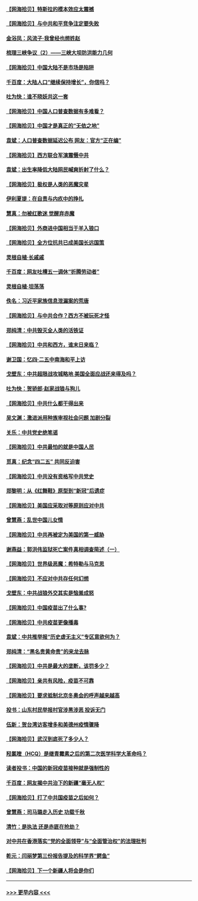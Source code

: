 #### [【网海拾贝】特斯拉的模本效应太震撼](../pages/nsc993/n12925626.md?t=05072002) 
#### [【网海拾贝】与中共和平竞争注定要失败](../pages/nsc993/n12923326.md?t=05072002) 
#### [金浴凤：风流子‧我曾经也想姓赵](../pages/nsc993/n12920911.md?t=05072002) 
#### [梳理三峡争议（2）——三峡大坝防洪能力几何](../pages/nsc993/n12920173.md?t=05072002) 
#### [【网海拾贝】中国大陆不是市场是陷阱](../pages/nsc993/n12920143.md?t=05072002) 
#### [千百度：大陆人口“继续保持增长”，你信吗？](../pages/nsc993/n12918946.md?t=05072002) 
#### [吐为快：谁不晓妖共这一套](../pages/nsc993/n12918941.md?t=05072002) 
#### [【网海拾贝】中国人口普查数据有多难看？](../pages/nsc993/n12917822.md?t=05072002) 
#### [【网海拾贝】中国才是真正的“无依之地”](../pages/nsc993/n12915845.md?t=05072002) 
#### [袁斌：人口普查数据延迟公布 网友：官方“正在编”](../pages/nsc993/n12915748.md?t=05072002) 
#### [【网海拾贝】西方联合军演震慑中共](../pages/nsc993/n12913466.md?t=05072002) 
#### [袁斌：出生率降低大陆网民喊爽折射了什么？](../pages/nsc993/n12913365.md?t=05072002) 
#### [【网海拾贝】极权是人类的恶魔灾星](../pages/nsc993/n12910697.md?t=05072002) 
#### [伊利夏提：在自责与内疚中的挣扎](../pages/nsc993/n12910493.md?t=05072002) 
#### [慧真：勿被红歌迷 觉醒弃赤魔](../pages/nsc993/n12910485.md?t=05072002) 
#### [【网海拾贝】外商进中国相当于羊入狼口](../pages/nsc993/n12908274.md?t=05072002) 
#### [【网海拾贝】全方位抗共已成美国长远国策](../pages/nsc993/n12906878.md?t=05072002) 
#### [灵根自植‧长戚戚](../pages/nsc993/n12905585.md?t=05072002) 
#### [千百度：网友吐槽五一调休“折腾劳动者”](../pages/nsc993/n12905934.md?t=05072002) 
#### [灵根自植‧坦荡荡](../pages/nsc993/n12905562.md?t=05072002) 
#### [佚名：习近平家族信息泄漏案的荒唐](../pages/nsc993/n12904705.md?t=05072002) 
#### [【网海拾贝】与中共合作？西方不被玩死才怪](../pages/nsc993/n12903873.md?t=05072002) 
#### [郑纯清：中共毁灭全人类的活铁证](../pages/nsc993/n12903785.md?t=05072002) 
#### [【网海拾贝】中共和西方，谁末日来临？](../pages/nsc993/n12903482.md?t=05072002) 
#### [谢卫国：忆四‧二五中南海和平上访](../pages/nsc993/n12902192.md?t=05072002) 
#### [戈壁东：中共超限战攻城略地 美国全面应战还来得及吗？](../pages/nsc993/n12902297.md?t=05072002) 
#### [吐为快：贺骄郎‧赵家战狼与狗儿](../pages/nsc993/n12902280.md?t=05072002) 
#### [【网海拾贝】中共什么都干得出来](../pages/nsc993/n12897500.md?t=05072002) 
#### [吴文渊：激进派用种族审视社会问题 加剧分裂](../pages/nsc993/n12893881.md?t=05072002) 
#### [关乐：中共党史绝笔谣](../pages/nsc993/n12897270.md?t=05072002) 
#### [【网海拾贝】中共最怕的就是中国人民](../pages/nsc993/n12894705.md?t=05072002) 
#### [觅真：纪念“四二五” 共同反迫害](../pages/nsc993/n12894553.md?t=05072002) 
#### [【网海拾贝】中共没有资格写中共党史](../pages/nsc993/n12892231.md?t=05072002) 
#### [郑黎明：从《红舞鞋》原型到“新冠”后遗症](../pages/nsc993/n12890469.md?t=05072002) 
#### [【网海拾贝】美国应采取对等原则应对中共](../pages/nsc993/n12889176.md?t=05072002) 
#### [曾慧燕：乱世中国儿女情](../pages/nsc993/n12887931.md?t=05072002) 
#### [【网海拾贝】中共再被定为美国的第一威胁](../pages/nsc993/n12887580.md?t=05072002) 
#### [谢燕益：郭洪伟监狱死亡案件真相调查简述（一）](../pages/nsc993/n12885648.md?t=05072002) 
#### [【网海拾贝】世界级恶魔：希特勒与马克思](../pages/nsc993/n12884062.md?t=05072002) 
#### [【网海拾贝】不应对中共存任何幻想](../pages/nsc993/n12881460.md?t=05072002) 
#### [戈壁东：中共战狼外交其实是恼羞成怒](../pages/nsc993/n12880392.md?t=05072002) 
#### [【网海拾贝】中国疫苗出了什么事?](../pages/nsc993/n12879124.md?t=05072002) 
#### [【网海拾贝】中共疫苗更像播毒](../pages/nsc993/n12876631.md?t=05072002) 
#### [袁斌：中共推举报“历史虚无主义”专区意欲何为？](../pages/nsc993/n12876530.md?t=05072002) 
#### [郑纯清：“黑名贵黄命贵”的来龙去脉](../pages/nsc993/n12875589.md?t=05072002) 
#### [【网海拾贝】中共是最大的垄断，该罚多少？](../pages/nsc993/n12874006.md?t=05072002) 
#### [【网海拾贝】亲共有风险，疫苗不可靠](../pages/nsc993/n12872224.md?t=05072002) 
#### [【网海拾贝】要求抵制北京冬奥会的呼声越来越高](../pages/nsc993/n12868962.md?t=05072002) 
#### [投书：山东村民举报村官涉黑涉恶 投诉无门](../pages/nsc993/n12869726.md?t=05072002) 
#### [伍新：贺台湾访客增多和美德州疫情骤降](../pages/nsc993/n12865651.md?t=05072002) 
#### [【网海拾贝】武汉到底死了多少人？](../pages/nsc993/n12863707.md?t=05072002) 
#### [羟氯喹（HCQ）是继青霉素之后的第二次医学科学大革命吗？](../pages/nsc993/n12638564.md?t=05072002) 
#### [读者投书：中国的新冠疫苗接种就是强制性的](../pages/nsc993/n12859932.md?t=05072002) 
#### [千百度：网友揭中共治下的新疆“毫无人权”](../pages/nsc993/n12858385.md?t=05072002) 
#### [【网海拾贝】打了中共国疫苗之后如何？](../pages/nsc993/n12857866.md?t=05072002) 
#### [曾慧燕：司马璐走入历史 功载千秋](../pages/nsc993/n12856996.md?t=05072002) 
#### [清竹：是执法 还是赤匪在抢劫？](../pages/nsc993/n12856952.md?t=05072002) 
#### [对中共在香港落实“党的全面领导”与“全面管治权”的法理批判](../pages/nsc993/n12856929.md?t=05072002) 
#### [乾元：闫丽梦第三份报告提及的科学界“鳄鱼”](../pages/nsc993/n12855985.md?t=05072002) 
#### [【网海拾贝】下一个新疆人将会是你们](../pages/nsc993/n12855864.md?t=05072002) 

----
#### [ >>> 更早内容 <<< ](../indexes/nsc993-earlier.md)
